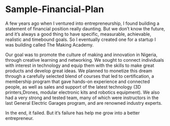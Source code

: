 # Sample-Financial-Plan
A few years ago when I ventured into entrepreneurship, I found building a statement of financial position really daunting. But we don’t know the future, and it’s always a good thing to have specific, measurable, achievable, realistic and timebound goals. So I eventually created one for a startup I was building called The Making Academy.

Our goal was to promote the culture of making and innovation in Nigeria, through creative learning and networking. We sought to connect individuals with interest in technology and equip them with the skills to make great products and develop great ideas. We planned to monetize this dream through a carefully selected blend of courses that led to certification, a membership program that gave hands-on experience and connected people, as well as sales and support of the latest technology (3D printers,Drones, modular electronic kits and robotics equipment). We also had a very strong and tested team, many of which were instructors in the last General Electric Garages program, and are renowned industry experts.

In the end, it failed. But it’s failure has help me grow into a better entrepreneur.
